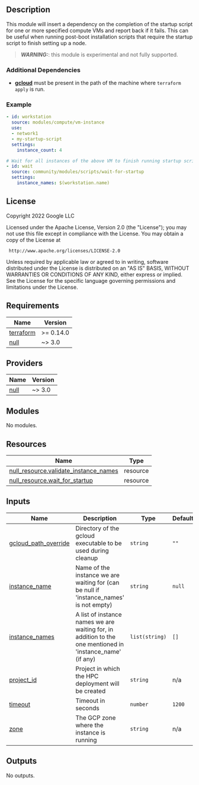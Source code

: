 ## Description

This module will insert a dependency on the completion of the startup script
for one or more specified compute VMs and report back if it fails. This can be useful when running
post-boot installation scripts that require the startup script to finish setting up a node.

> **_WARNING:_**: this module is experimental and not fully supported.

### Additional Dependencies

* [**gcloud**](https://cloud.google.com/sdk/gcloud) must be present in the path
  of the machine where `terraform apply` is run.

### Example

```yaml
- id: workstation
  source: modules/compute/vm-instance
  use:
  - network1
  - my-startup-script
  settings:
    instance_count: 4

# Wait for all instances of the above VM to finish running startup scripts.
- id: wait
  source: community/modules/scripts/wait-for-startup
  settings:
    instance_names: $(workstation.name)
```

## License

<!-- BEGINNING OF PRE-COMMIT-TERRAFORM DOCS HOOK -->
Copyright 2022 Google LLC

Licensed under the Apache License, Version 2.0 (the "License");
you may not use this file except in compliance with the License.
You may obtain a copy of the License at

     http://www.apache.org/licenses/LICENSE-2.0

Unless required by applicable law or agreed to in writing, software
distributed under the License is distributed on an "AS IS" BASIS,
WITHOUT WARRANTIES OR CONDITIONS OF ANY KIND, either express or implied.
See the License for the specific language governing permissions and
limitations under the License.

## Requirements

| Name | Version |
|------|---------|
| <a name="requirement_terraform"></a> [terraform](#requirement\_terraform) | >= 0.14.0 |
| <a name="requirement_null"></a> [null](#requirement\_null) | ~> 3.0 |

## Providers

| Name | Version |
|------|---------|
| <a name="provider_null"></a> [null](#provider\_null) | ~> 3.0 |

## Modules

No modules.

## Resources

| Name | Type |
|------|------|
| [null_resource.validate_instance_names](https://registry.terraform.io/providers/hashicorp/null/latest/docs/resources/resource) | resource |
| [null_resource.wait_for_startup](https://registry.terraform.io/providers/hashicorp/null/latest/docs/resources/resource) | resource |

## Inputs

| Name | Description | Type | Default | Required |
|------|-------------|------|---------|:--------:|
| <a name="input_gcloud_path_override"></a> [gcloud\_path\_override](#input\_gcloud\_path\_override) | Directory of the gcloud executable to be used during cleanup | `string` | `""` | no |
| <a name="input_instance_name"></a> [instance\_name](#input\_instance\_name) | Name of the instance we are waiting for (can be null if 'instance\_names' is not empty) | `string` | `null` | no |
| <a name="input_instance_names"></a> [instance\_names](#input\_instance\_names) | A list of instance names we are waiting for, in addition to the one mentioned in 'instance\_name' (if any) | `list(string)` | `[]` | no |
| <a name="input_project_id"></a> [project\_id](#input\_project\_id) | Project in which the HPC deployment will be created | `string` | n/a | yes |
| <a name="input_timeout"></a> [timeout](#input\_timeout) | Timeout in seconds | `number` | `1200` | no |
| <a name="input_zone"></a> [zone](#input\_zone) | The GCP zone where the instance is running | `string` | n/a | yes |

## Outputs

No outputs.
<!-- END OF PRE-COMMIT-TERRAFORM DOCS HOOK -->
